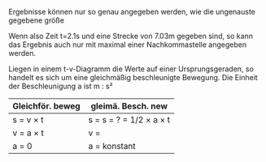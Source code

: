 Ergebnisse können nur so genau angegeben werden, wie die ungenauste gegebene größe

Wenn also Zeit t=2.1s und eine Strecke von 7.03m gegeben sind, so kann das Ergebnis auch nur mit maximal einer Nachkommastelle angegeben werden.

Liegen in einem t-v-Diagramm die Werte auf einer Ursprungsgeraden, so handelt es sich um eine gleichmäßig beschleunigte Bewegung. Die Einheit der Beschleunigung a ist m : s²

| Gleichför. beweg | gleimä. Besch. new      |
| ---------------- | ----------------------- |
| s = v × t        | s = s = ? = 1/2 × a × t |
| v = a × t        | v =                     |
| a = 0            | a = konstant            |

